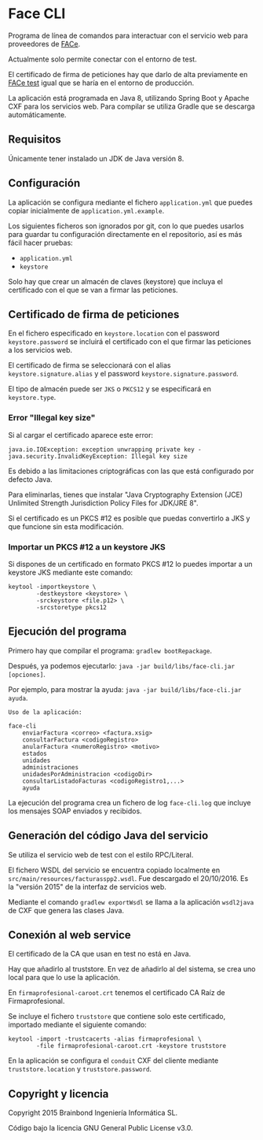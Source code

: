 Face CLI
========

Programa de línea de comandos para interactuar con el servicio web para
proveedores de [FACe](https://face.gob.es/).

Actualmente solo permite conectar con el entorno de test.

El certificado de firma de peticiones hay que darlo de alta previamente
en [FACe test](https://se-face.redsara.es/) igual que se haría en
el entorno de producción.

La aplicación está programada en Java 8, utilizando Spring Boot y Apache
CXF para los servicios web. Para compilar se utiliza Gradle que se
descarga automáticamente.

Requisitos
----------

Únicamente tener instalado un JDK de Java versión 8.

Configuración
-------------

La aplicación se configura mediante el fichero `application.yml` que
puedes copiar inicialmente de `application.yml.example`.

Los siguientes ficheros son ignorados por git, con lo que puedes usarlos
para guardar tu configuración directamente en el repositorio, así es más
fácil hacer pruebas:
  - `application.yml`
  - `keystore`

Solo hay que crear un almacén de claves (keystore) que incluya el certificado
con el que se van a firmar las peticiones.

Certificado de firma de peticiones
----------------------------------

En el fichero especificado en `keystore.location` con el password
`keystore.password` se incluirá el certificado con el que firmar
las peticiones a los servicios web.

El certificado de firma se seleccionará con el alias
`keystore.signature.alias` y el password `keystore.signature.password`.

El tipo de almacén puede ser `JKS` o `PKCS12` y se especificará en
`keystore.type`.

### Error "Illegal key size"

Si al cargar el certificado aparece este error:

```
java.io.IOException: exception unwrapping private key - java.security.InvalidKeyException: Illegal key size
```

Es debido a las limitaciones criptográficas con las que está configurado
por defecto Java.

Para eliminarlas, tienes que instalar "Java Cryptography Extension (JCE)
Unlimited Strength Jurisdiction Policy Files for JDK/JRE 8".

Si el certificado es un PKCS #12 es posible que puedas convertirlo a JKS y
que funcione sin esta modificación.

### Importar un PKCS #12 a un keystore JKS

Si dispones de un certificado en formato PKCS #12 lo puedes importar a un
keystore JKS mediante este comando:

```
keytool -importkeystore \
        -destkeystore <keystore> \
        -srckeystore <file.p12> \
        -srcstoretype pkcs12
```

Ejecución del programa
----------------------

Primero hay que compilar el programa: `gradlew bootRepackage`.

Después, ya podemos ejecutarlo: `java -jar build/libs/face-cli.jar [opciones]`.

Por ejemplo, para mostrar la ayuda: `java -jar build/libs/face-cli.jar ayuda`.

```
Uso de la aplicación:

face-cli
    enviarFactura <correo> <factura.xsig>
    consultarFactura <codigoRegistro>
    anularFactura <numeroRegistro> <motivo>
    estados
    unidades
    administraciones
    unidadesPorAdministracion <codigoDir>
    consultarListadoFacturas <codigoRegistro1,...>
    ayuda
```

La ejecución del programa crea un fichero de log `face-cli.log` que
incluye los mensajes SOAP enviados y recibidos.

Generación del código Java del servicio
---------------------------------------

Se utiliza el servicio web de test con el estilo RPC/Literal.

El fichero WSDL del servicio se encuentra copiado localmente en
`src/main/resources/facturasspp2.wsdl`. Fue descargado el 20/10/2016.
Es la "versión 2015" de la interfaz de servicios web.

Mediante el comando `gradlew exportWsdl` se llama a la aplicación
`wsdl2java` de CXF que genera las clases Java.

Conexión al web service
-----------------------

El certificado de la CA que usan en test no está en Java.

Hay que añadirlo al truststore. En vez de añadirlo al del sistema,
se crea uno local para que lo use la aplicación.

En `firmaprofesional-caroot.crt` tenemos el certificado CA Raíz de
Firmaprofesional.

Se incluye el fichero `truststore` que contiene solo este certificado,
importado mediante el siguiente comando:

```
keytool -import -trustcacerts -alias firmaprofesional \
        -file firmaprofesional-caroot.crt -keystore truststore
```

En la aplicación se configura el `conduit` CXF del cliente mediante
`truststore.location` y `truststore.password`.

Copyright y licencia
--------------------

Copyright 2015 Brainbond Ingeniería Informática SL.

Código bajo la licencia GNU General Public License v3.0.
